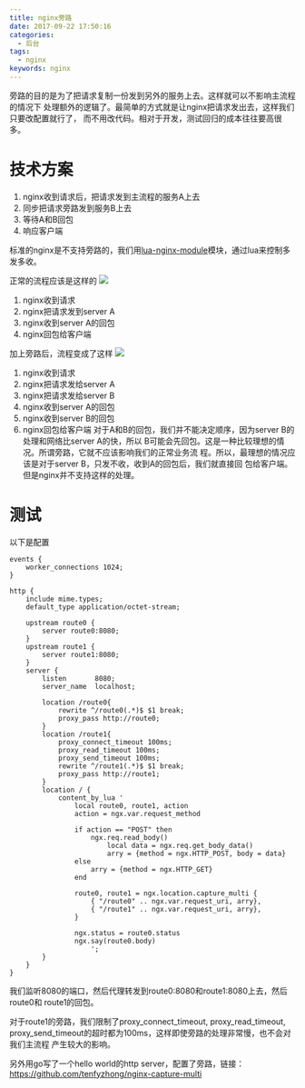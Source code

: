 ```yaml
---
title: nginx旁路
date: 2017-09-22 17:50:16
categories:
  - 后台
tags: 
  - nginx
keywords: nginx
---
```


旁路的目的是为了把请求复制一份发到另外的服务上去。这样就可以不影响主流程的情况下
处理额外的逻辑了。最简单的方式就是让nginx把请求发出去，这样我们只要改配置就行了，
而不用改代码。相对于开发，测试回归的成本往往要高很多。

<!-- more -->

# 技术方案
1. nginx收到请求后，把请求发到主流程的服务A上去
1. 同步把请求旁路发到服务B上去
1. 等待A和B回包
1. 响应客户端

标准的nginx是不支持旁路的，我们用[lua-nginx-module][]模块，通过lua来控制多发多收。

正常的流程应该是这样的
![](https://tenfy.cn/picture/nginx-capture-single.jpg)
1. nginx收到请求
1. nginx把请求发到server A
1. nginx收到server A的回包
1. nginx回包给客户端

加上旁路后，流程变成了这样
![](https://tenfy.cn/picture/nginx-capture-multi.jpg)
1. nginx收到请求
1. nginx把请求发给server A
1. nginx把请求发给server B
1. nginx收到server A的回包
1. nginx收到server B的回包
1. nginx回包给客户端
对于A和B的回包，我们并不能决定顺序，因为server B的处理和网络比server A的快，所以
B可能会先回包。这是一种比较理想的情况。所谓旁路，它就不应该影响我们的正常业务流
程。所以，最理想的情况应该是对于server B，只发不收，收到A的回包后，我们就直接回
包给客户端。但是nginx并不支持这样的处理。

# 测试
以下是配置
```nginx
events {
    worker_connections 1024;
}

http {
    include mime.types;
    default_type application/octet-stream;

    upstream route0 {
        server route0:8080;
    }
    upstream route1 {
        server route1:8080;
    }
    server {
        listen       8080;
        server_name  localhost;

        location /route0{
            rewrite ^/route0(.*)$ $1 break;
            proxy_pass http://route0;
        }
        location /route1{
            proxy_connect_timeout 100ms; 
            proxy_read_timeout 100ms; 
            proxy_send_timeout 100ms;
            rewrite ^/route1(.*)$ $1 break;
            proxy_pass http://route1;
        }
        location / {
            content_by_lua '
                local route0, route1, action
                action = ngx.var.request_method

                if action == "POST" then
                    ngx.req.read_body()
                        local data = ngx.req.get_body_data()
                        arry = {method = ngx.HTTP_POST, body = data}
                else
                    arry = {method = ngx.HTTP_GET}
                end

                route0, route1 = ngx.location.capture_multi {
                    { "/route0" .. ngx.var.request_uri, arry},
                    { "/route1" .. ngx.var.request_uri, arry},
                }

                ngx.status = route0.status
                ngx.say(route0.body)
                    ';
        }
    }
}
```

我们监听8080的端口，然后代理转发到route0:8080和route1:8080上去，然后route0和
route1的回包。

对于route1的旁路，我们限制了proxy_connect_timeout, proxy_read_timeout, 
proxy_send_timeout的超时都为100ms，这样即使旁路的处理非常慢，也不会对我们主流程
产生较大的影响。


另外用go写了一个hello world的http server，配置了旁路，链接：https://github.com/tenfyzhong/nginx-capture-multi



[lua-nginx-module]: https://github.com/openresty/lua-nginx-module
